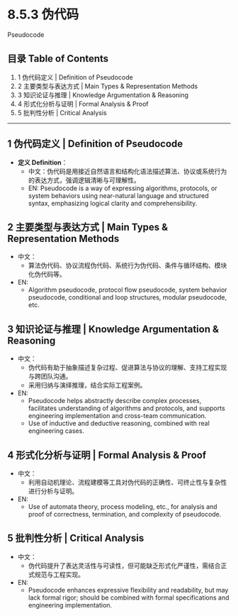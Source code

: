 # 8.5.3 伪代码
Pseudocode

## 目录 Table of Contents
1. 1 伪代码定义 | Definition of Pseudocode
2. 2 主要类型与表达方式 | Main Types & Representation Methods
3. 3 知识论证与推理 | Knowledge Argumentation & Reasoning
4. 4 形式化分析与证明 | Formal Analysis & Proof
5. 5 批判性分析 | Critical Analysis

---

## 1 伪代码定义 | Definition of Pseudocode
- **定义 Definition**：
  - 中文：伪代码是用接近自然语言和结构化语法描述算法、协议或系统行为的表达方式，强调逻辑清晰与可理解性。
  - EN: Pseudocode is a way of expressing algorithms, protocols, or system behaviors using near-natural language and structured syntax, emphasizing logical clarity and comprehensibility.

## 2 主要类型与表达方式 | Main Types & Representation Methods
- 中文：
  - 算法伪代码、协议流程伪代码、系统行为伪代码、条件与循环结构、模块化伪代码等。
- EN:
  - Algorithm pseudocode, protocol flow pseudocode, system behavior pseudocode, conditional and loop structures, modular pseudocode, etc.

## 3 知识论证与推理 | Knowledge Argumentation & Reasoning
- 中文：
  - 伪代码有助于抽象描述复杂过程、促进算法与协议的理解、支持工程实现与跨团队沟通。
  - 采用归纳与演绎推理，结合实际工程案例。
- EN:
  - Pseudocode helps abstractly describe complex processes, facilitates understanding of algorithms and protocols, and supports engineering implementation and cross-team communication.
  - Use of inductive and deductive reasoning, combined with real engineering cases.

## 4 形式化分析与证明 | Formal Analysis & Proof
- 中文：
  - 利用自动机理论、流程建模等工具对伪代码的正确性、可终止性与复杂性进行分析与证明。
- EN:
  - Use of automata theory, process modeling, etc., for analysis and proof of correctness, termination, and complexity of pseudocode.

## 5 批判性分析 | Critical Analysis
- 中文：
  - 伪代码提升了表达灵活性与可读性，但可能缺乏形式化严谨性，需结合正式规范与工程实现。
- EN:
  - Pseudocode enhances expressive flexibility and readability, but may lack formal rigor; should be combined with formal specifications and engineering implementation.
